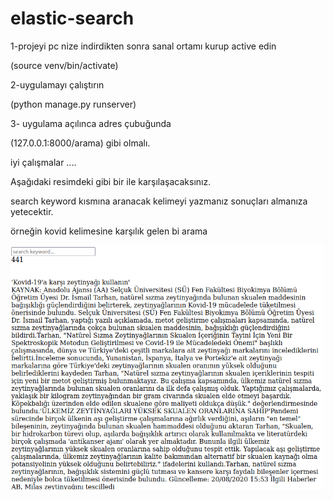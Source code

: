 # elastic-search
1-projeyi pc nize indirdikten sonra sanal ortamı kurup active edin

(source venv/bin/activate) 


2-uygulamayı çalıştırın 

(python manage.py runserver)


3- uygulama açılınca adres çubuğunda 

(127.0.0.1:8000/arama) gibi olmalı.


iyi çalışmalar ....


Aşağıdaki resimdeki gibi bir ile karşılaşacaksınız.

search keyword kısmına aranacak kelimeyi yazmanız sonuçları almanıza yetecektir.

örneğin kovid kelimesine karşılık gelen bi arama 

![](/templates/elastik.png)
